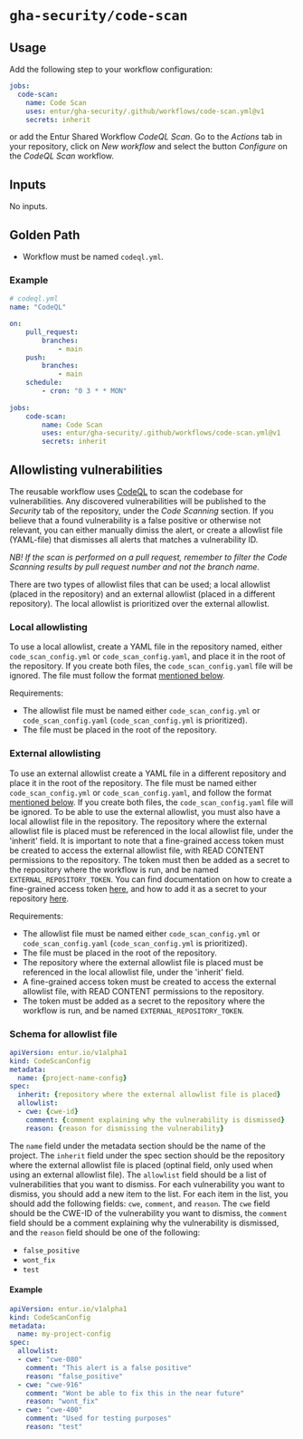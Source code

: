 # `gha-security/code-scan`

## Usage

Add the following step to your workflow configuration:

```yml
jobs:
  code-scan:
    name: Code Scan
    uses: entur/gha-security/.github/workflows/code-scan.yml@v1
    secrets: inherit
```
or add the Entur Shared Workflow _CodeQL Scan_. Go to the _Actions_ tab in your repository, click on _New workflow_ and select the button _Configure_ on the _CodeQL Scan_ workflow.


## Inputs

<!-- AUTO-DOC-INPUT:START - Do not remove or modify this section -->
No inputs.
<!-- AUTO-DOC-INPUT:END -->

## Golden Path

- Workflow must be named `codeql.yml`.

### Example

```yaml
# codeql.yml
name: "CodeQL"

on:
    pull_request:
        branches:
            - main
    push:
        branches:
            - main
    schedule:
        - cron: "0 3 * * MON"
  
jobs:
    code-scan:
        name: Code Scan
        uses: entur/gha-security/.github/workflows/code-scan.yml@v1
        secrets: inherit
```

## Allowlisting vulnerabilities
The reusable workflow uses [CodeQL](https://codeql.github.com/) to scan the codebase for vulnerabilities. Any discovered vulnerabilities will be published to the _Security_ tab of the repository, under the _Code Scanning_ section. If you believe that a found vulnerability is a false positive or otherwise not relevant, you can either manually dimiss the alert, or create a allowlist file (YAML-file) that dismisses all alerts that matches a vulnerability ID. 

_NB! If the scan is performed on a pull request, remember to filter the Code Scanning results by pull request number and not the branch name._

There are two types of allowlist files that can be used; a local allowlist (placed in the repository) and an external allowlist (placed in a different repository). The local allowlist is prioritized over the external allowlist.

### Local allowlisting
To use a local allowlist, create a YAML file in the repository named, either `code_scan_config.yml` or `code_scan_config.yaml`, and place it in the root of the repository. If you create both files, the `code_scan_config.yaml` file will be ignored. The file must follow the format [mentioned below](#schema-for-allowlist-file).

Requirements:
- The allowlist file must be named either `code_scan_config.yml` or `code_scan_config.yaml` (`code_scan_config.yml` is prioritized).
- The file must be placed in the root of the repository.

### External allowlisting
To use an external allowlist create a YAML file in a different repository and place it in the root of the repository. The file must be named either `code_scan_config.yml` or `code_scan_config.yaml`, and follow the format [mentioned below](#schema-for-allowlist-file). If you create both files, the `code_scan_config.yaml` file will be ignored. To be able to use the external allowlist, you must also have a local allowlist file in the repository. The repository where the external allowlist file is placed must be referenced in the local allowlist file, under the 'inherit' field. It is important to note that a fine-grained access token must be created to access the external allowlist file, with READ CONTENT permissions to the repository. The token must then be added as a secret to the repository where the workflow is run, and be named `EXTERNAL_REPOSITORY_TOKEN`. You can find documentation on how to create a fine-grained access token [here](https://docs.github.com/en/enterprise-cloud@latest/authentication/keeping-your-account-and-data-secure/managing-your-personal-access-tokens#creating-a-fine-grained-personal-access-token), and how to add it as a secret to your repository [here](https://docs.github.com/en/actions/security-guides/using-secrets-in-github-actions#creating-secrets-for-a-repository). 

Requirements:
- The allowlist file must be named either `code_scan_config.yml` or `code_scan_config.yaml` (`code_scan_config.yml` is prioritized).
- The file must be placed in the root of the repository.
- The repository where the external allowlist file is placed must be referenced in the local allowlist file, under the 'inherit' field.
- A fine-grained access token must be created to access the external allowlist file, with READ CONTENT permissions to the repository.
- The token must be added as a secret to the repository where the workflow is run, and be named `EXTERNAL_REPOSITORY_TOKEN`.


### Schema for allowlist file
```yaml
apiVersion: entur.io/v1alpha1 
kind: CodeScanConfig
metadata:
  name: {project-name-config}
spec:
  inherit: {repository where the external allowlist file is placed}
  allowlist:
  - cwe: {cwe-id}
    comment: {comment explaining why the vulnerability is dismissed}
    reason: {reason for dismissing the vulnerability}
```
The `name` field under the metadata section should be the name of the project. The `inherit` field under the spec section should be the repository where the external allowlist file is placed (optinal field, only used when using an external allowlist file). The `allowlist` field should be a list of vulnerabilities that you want to dismiss. For each vulnerability you want to dismiss, you should add a new item to the list. For each item in the list, you should add the following fields: `cwe`, `comment`, and `reason`. The `cwe` field should be the CWE-ID of the vulnerability you want to dismiss, the `comment` field should be a comment explaining why the vulnerability is dismissed, and the `reason` field should be one of the following:
- `false_positive`
- `wont_fix`
- `test`

#### Example

```yaml
apiVersion: entur.io/v1alpha1
kind: CodeScanConfig
metadata:
  name: my-project-config
spec:
  allowlist:
  - cwe: "cwe-080"
    comment: "This alert is a false positive"
    reason: "false_positive"
  - cwe: "cwe-916"
    comment: "Wont be able to fix this in the near future"
    reason: "wont_fix"
  - cwe: "cwe-400"
    comment: "Used for testing purposes"
    reason: "test"  
```
